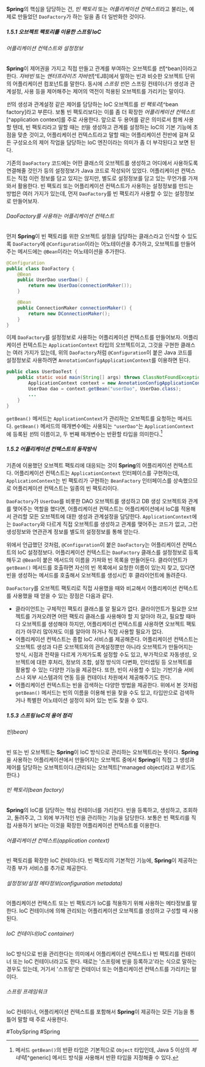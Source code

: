 **Spring**의 핵심을 담당하는 건, *빈 팩토리* 또는 *어플리케이션 컨텍스트*라고 불리는, 예제로 만들었던 `DaoFactory`가 하는 일을 좀 더 일반화한 것이다.
##### 1.5.1 오브젝트 팩토리를 이용한 스프링 IoC
###### 어플리케이션 컨텍스트와 설정정보
**Spring**이 제어권을 가지고 직접 만들고 관계를 부여하는 오브젝트를 *빈*[^bean]이라고 한다. *자바빈* 또는 *엔터프라이즈 자바빈*[^EJB]에서 말하는 빈과 비슷한 오브젝트 단위의 어플리케이션 컴포넌트를 말한다. 동시에 *스프링 빈*은 스프링 컨테이너가 생성과 관계설정, 사용 등을 제어해주는 제어의 역전이 적용된 오브젝트를 가리키는 말이다.

*빈*의 생성과 관계설정 같은 제어를 담당하는 IoC 오브젝트를 *빈 팩토리*[^bean factory]라고 부른다. 보통 빈 팩토리보다는 이를 좀 더 확장한 *어플리케이션 컨텍스트*[^application context]를 주로 사용한다. 앞으로 두 용어를 같은 의미로서 함께 사용할 텐데, 빈 팩토리라고 말할 때는 *빈*을 생성하고 관계를 설정하는 IoC의 기본 기능에 초점을 맞춘 것이고, 어플리케이션 컨텍스트라고 말할 때는 어플리케이션 전반에 걸쳐 모든 구성요소의 제어 작업을 담당하는 IoC 엔진이라는 의미가 좀 더 부각된다고 보면 된다.

기존의 `DaoFactory` 코드에는 어떤 클래스의 오브젝트를 생성하고 어디에서 사용하도록 연결해줄 것인가 등의 설정정보가 Java 코드로 작성되어 있었다. 어플리케이션 컨텍스트는 직접 이런 정보를 담고 있지는 않지만, 별도로 설정정보를 담고 있는 무언가를 가져와서 활용한다. 빈 팩토리 또는 어플리케이션 컨텍스트가 사용하는 설정정보를 만드는 방법은 여러 가지가 있는데, 먼저 `DaoFactory`를 빈 팩토리가 사용할 수 있는 설정정보로 만들어보자.
###### DaoFactory를 사용하는 어플리케이션 컨텍스트
먼저 **Spring**이 빈 팩토리를 위한 오브젝트 설정을 담당하는 클래스라고 인식할 수 있도록 `DaoFactory`에 `@Configuration`이라는 어노테이션을 추가하고, 오브젝트를 만들어주는 메서드에는 `@Bean`이라는 어노테이션을 추가한다.
```java
@Configuration
public class DaoFactory {
	@Bean
	public UserDao userDao() {
		return new UserDao(connectionMaker());
	}

	@Bean
	public ConnectionMaker connectionMaker() {
		return new DConnectionMaker();
	}
}
```

이제 `DaoFactory`를 설정정보로 사용하는 어플리케이션 컨텍스트를 만들어보자. 어플리케이션 컨텍스트는 `ApplicationContext` 타입의 오브젝트이고, 그것을 구현한 클래스는 여러 가지가 있는데, 위의 `DaoFactory`처럼 `@Configuration`이 붙은 Java 코드를 설정정보로 사용하려면 `AnnotationConfigApplicationContext`를 이용하면 된다.
```java
public class UserDaoTest {
	public static void main(String[] args) throws ClassNotFoundException, SQLException {
		ApplicationContext context = new AnnotationConfigApplicationContext(DaoFactory.class);
		UserDao dao = context.getBean("userDao", UserDao.class);
		...
	}
}
```
`getBean()` 메서드는 `ApplicationContext`가 관리하는 오브젝트를 요청하는 메서드다. `getBean()` 메서드의 매개변수에는 사용되는 `"userDao"`는 `ApplicationContext`에 등록된 *빈*의 이름이고, 두 번째 매개변수는 반환할 타입을 의미한다.[^1]

##### 1.5.2 어플리케이션 컨텍스트의 동작방식
기존에 이용했던 오브젝트 팩토리에 대응되는 것이 **Spring**의 어플리케이션 컨텍스트다. 어플리케이션 컨텍스트는 `ApplicationContext` 인터페이스를 구현하는데, `ApplicationContext`는 빈 팩토리가 구현하는 `BeanFactory` 인터페이스를 상속했으므로 어플리케이션 컨텍스트는 일종의 빈 팩토리이다.

`DaoFactory`가 `UserDao`를 비롯한 DAO 오브젝트를 생성하고 DB 생성 오브젝트와 관계를 맺어주는 역할을 했다면, 어플리케이션 컨텍스트는 어플리케이션에서 IoC를 적용해서 관리할 모든 오브젝트에 대한 생성과 관계설정을 담당한다. `ApplicationContext`에는 `DaoFactory`와 다르게 직접 오브젝트를 생성하고 관계를 맺어주는 코드가 없고, 그런 생성정보와 연관관계 정보를 별도의 설정정보를 통해 얻는다.

위에서 언급했던 것처럼, `@Configuration`이 붙은 `DaoFactory`는 어플리케이션 컨텍스트의 IoC 설정정보다. 어플리케이션 컨텍스트는 `DaoFactory` 클래스를 설정정보로 등록해두고 `@Bean`이 붙은 메서드의 이름을 가져와 빈 목록을 만들어둔다. 클라이언트가 `getBean()` 메서드를 호출하면 자신의 빈 목록에서 요청한 이름이 있는지 찾고, 있다면 빈을 생성하는 메서드를 호출해서 오브젝트를 생성시킨 후 클라이언트에 돌려준다.

`DaoFactory`를 오브젝트 팩토리로 직접 사용했을 때와 비교해서 어플리케이션 컨텍스트를 사용했을 때 얻을 수 있는 장점은 다음과 같다.
- 클라이언트는 구체적인 팩토리 클래스를 알 필요가 없다.
  클라이언트가 필요한 오브젝트를 가져오려면 어떤 팩토리 클래스를 사용해야 할 지 알아야 하고, 필요할 때마다 오브젝트를 생성해야 하지만, 어플리케이션 컨텍스트를 사용하면 오브젝트 팩토리가 아무리 많아져도 이를 알아야 하거나 직접 사용할 필요가 없다.
- 어플리케이션 컨텍스트는 종합 IoC 서비스를 제공해준다.
  어플리케이션 컨텍스트는 오브젝트 생성과 다른 오브젝트와의 관계설정뿐만 아니라 오브젝트가 만들어지는 방식, 시점과 전략을 다르게 가져가도록 설정할 수도 있고, 부가적으로 자동생성, 오브젝트에 대한 후처리, 정보의 조합, 설정 방식의 다변화, 인터셉팅 등 오브젝트를 활용할 수 있는 다양한 기능을 제공한다. 또한, 빈이 사용할 수 있는 기반기술 서비스나 외부 시스템과의 연동 등을 컨테이너 차원에서 제공해주기도 한다.
- 어플리케이션 컨텍스트는 빈을 검색하는 다양한 방법을 제공한다.
  위에서 본 것처럼 `getBean()` 메서드는 빈의 이름을 이용해 빈을 찾을 수도 있고, 타입만으로 검색하거나 특별한 어노테이션 설정이 되어 있는 빈도 찾을 수 있다.
##### 1.5.3 스프링 IoC의 용어 정리
###### 빈(bean)
빈 또는 빈 오브젝트는 **Spring**이 IoC 방식으로 관리하는 오브젝트라는 뜻이다. **Spring**을 사용하는 어플리케이션에서 만들어지는 오브젝트 중에서 **Spring**이 직접 그 생성과 제어를 담당하는 오브젝트이다.(관리되는 오브젝트[^managed object]라고 부르기도 한다.)
###### 빈 팩토리(bean factory)
**Spring**의 IoC를 담당하는 핵심 컨테이너를 가리킨다. 빈을 등록하고, 생성하고, 조회하고, 돌려주고, 그 외에 부가적인 빈을 관리하는 기능을 담당한다. 보통은 빈 팩토리를 직접 사용하기 보다는 이것을 확장한 어플리케이션 컨텍스트를 이용한다.
###### 어플리케이션 컨텍스트(application context)
빈 팩토리를 확장한 IoC 컨테이너다. 빈 팩토리의 기본적인 기능에, **Spring**이 제공하는 각종 부가 서비스를 추가로 제공한다.
###### 설정정보/설정 메타정보(configuration metadata)
어플리케이션 컨택스트 또는 빈 팩토리가 IoC를 적용하기 위해 사용하는 메타정보를 말한다. IoC 컨테이너에 의해 관리되는 어플리케이션 오브젝트를 생성하고 구성할 때 사용된다.
###### IoC 컨테이너(IoC container)
IoC 방식으로 빈을 관리한다는 의미에서 어플리케이션 컨텍스트나 빈 팩토리를 컨테이너 또는 IoC 컨테이너라고도 한다. 때로는 '스프링에 빈을 등록하고'라는 식으로 말하는 경우도 있는데, 거기서 '스프링'은 컨테이너 또는 어플리케이션 컨텍스트를 가리키는 말이다.
###### 스프링 프레임워크
IoC 컨테이너, 어플리케이션 컨텍스트를 포함해서 **Spring**이 제공하는 모든 기능을 통틀어 말할 때 주로 사용한다.

#TobySpring #Spring 

[^1]: 메서드 `getBean()`의 반환 타입은 기본적으로 `Object` 타입인데, Java 5 이상의 *제네릭*[^generic] 메서드 방식을 사용해서 반환 타입을 지정해줄 수 있다.